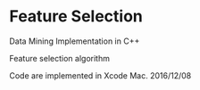 # Feature Selection
Data Mining Implementation in C++

Feature selection algorithm

Code are implemented in Xcode Mac.
2016/12/08
